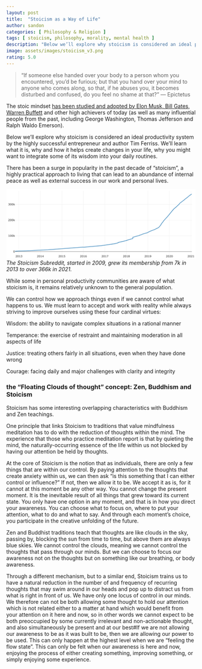```yaml
---
layout: post
title:  "Stoicism as a Way of Life"
author: sandon
categories: [ Philosophy & Religion ]
tags: [ stoicism, philosophy, morality, mental health ]
description: "Below we’ll explore why stoicism is considered an ideal productivity system by the highly successful entrepreneur and author Tim Ferriss. We’ll learn what it is, why and how it helps create changes in your life, why you might want to integrate some of its wisdom into your daily routines."
image: assets/images/stoicism_v3.png
rating: 5.0
---
```


> “If someone else handed over your body to a person whom you encountered, you’d be furious; but that you hand over your mind to anyone who comes along, so that, if he abuses you, it becomes disturbed and confused, do you feel no shame at that?” — Epictetus

The stoic mindset <a href="https://www.inc.com/peter-economy/bezos-musk-gates-and-buffett-use-this-ancient-phil.html" target="_blank">has been studied and adopted by Elon Musk, Bill Gates, Warren Buffett</a> and other high achievers of today (as well as many influential people from the past, including George Washington, Thomas Jefferson and Ralph Waldo Emerson).

Below we’ll explore why stoicism is considered an ideal productivity system by the highly successful entrepreneur and author Tim Ferriss. We’ll learn what it is, why and how it helps create changes in your life, why you might want to integrate some of its wisdom into your daily routines.

There has been a surge in popularity in the past decade of “stoicism”, a highly practical approach to living that can lead to an abundance of internal peace as well as external success in our work and personal lives. 


![image info](../assets/images/stoicism_subreddit_membership.png)
*The Stoicism Subreddit, started in 2009, grew its membership from 7k in 2013 to over 366k in 2021.*

 

While some in personal productivity communities are aware of what stoicism is, it remains relatively unknown to the general population. 

 

We can control how we approach things even if we cannot control what happens to us. We must learn to accept and work with reality while always striving to improve ourselves using these four cardinal virtues:

Wisdom: the ability to navigate complex situations in a rational manner

Temperance: the exercise of restraint and maintaining moderation in all aspects of life

Justice: treating others fairly in all situations, even when they have done wrong

Courage: facing daily and major challenges with clarity and integrity

 

### the “Floating Clouds of thought” concept: Zen, Buddhism and Stoicism
Stoicism has some interesting overlapping characteristics with Buddhism and Zen teachings.

One principle that links Stoicism to traditions that value mindfulness meditation has to do with the reduction of thoughts within the mind. The experience that those who practice meditation report is that by quieting the mind, the naturally-occurring essence of the life within us not blocked by having our attention be held by thoughts.

At the core of Stoicism is the notion that as individuals, there are only a few things that are within our control. By paying attention to the thoughts that create anxiety within us, we can then ask “is this something that I can either control or influence?” If not, then we allow it to be. We accept it as is, for it cannot at this moment be any other way. You cannot change the present moment. It is the inevitable result of all things that grew toward its current state. You only have one option in any moment, and that is in how you direct your awareness. You can choose what to focus on, where to put your attention, what to do and what to say. And through each moment’s choice, you participate in the creative unfolding of the future.

Zen and Buddhist traditions teach that thoughts are like clouds in the sky, passing by, blocking the sun from time to time, but above them are always blue skies. We cannot control the clouds, meaning we cannot control the thoughts that pass through our minds. But we can choose to focus our awareness not on the thoughts but on something like our breathing, or body awareness.

Through a different mechanism, but to a similar end, Stoicism trains us to have a natural reduction in the number of and frequency of recurring thoughts that may swim around in our heads and pop up to distract us from what is right in front of us. We have only one locus of control in our minds. We therefore can not be both allowing some thought to hold our attention which is not related either to a matter at hand which would benefit from your attention on it here and now, so in other words we cannot expect to be both preoccupied by some currently irrelevant and non-actionable thought, and also simultaneously be present and at our best#If we are not allowing our awareness to be as it was built to be, then we are allowing our power to be used. This can only happen at the highest level when we are “feeling the flow state”. This can only be felt when our awareness is here and now, enjoying the process of either creating something, improving something, or simply enjoying some experience.